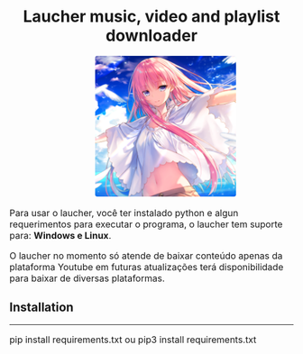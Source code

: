 <h1 style="text-align:center;">
Laucher music, video and playlist downloader
</h1>

<center>
<img src="./img/logo.png" height="250" width="250" style="border-radius:4px; margin-left: 50px;">
</center>

<div class="container">
    <p style="font-size: 16px;">
        Para usar o laucher, você ter instalado python e algun requerimentos para executar o programa, o laucher tem suporte para: <strong>Windows e Linux</strong>.
    </p>
    <p style="font-size:16px;">
        O laucher no momento só atende de baixar conteúdo apenas da plataforma Youtube em futuras atualizações terá disponibilidade para baixar de diversas plataformas. 
    </p>
    <h2>Installation</h2>
    <hr>
    <article>
        <p style="font-size:16px;">
            pip install requirements.txt ou pip3 install requirements.txt 
        </p>
    </article>
   

</div>
